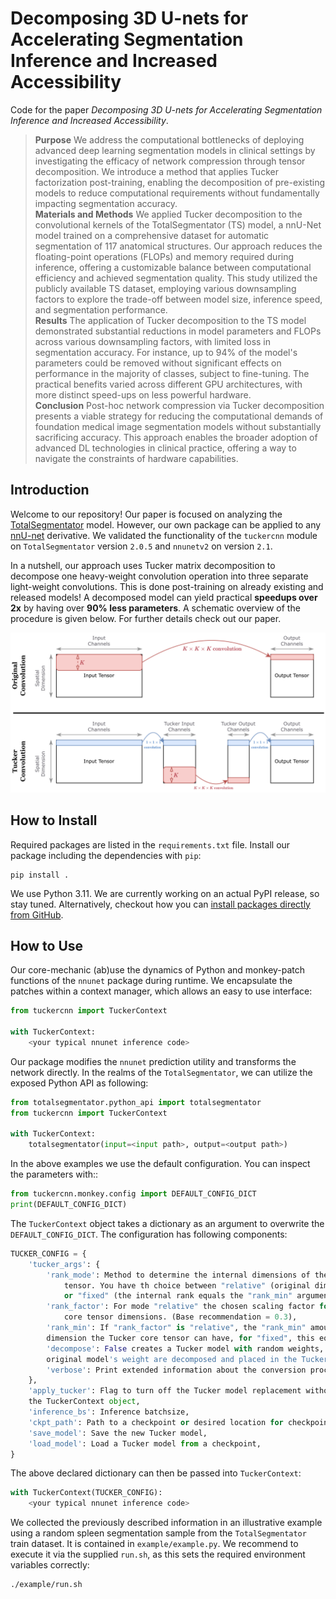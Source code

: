 # Decomposing 3D U-nets for Accelerating Segmentation Inference and Increased Accessibility

Code for the paper *Decomposing 3D U-nets for Accelerating Segmentation Inference and Increased Accessibility*.

>**Purpose**
We address the computational bottlenecks of deploying advanced deep learning segmentation models in clinical settings by investigating the efficacy of network compression through tensor decomposition.
We introduce a method that applies Tucker factorization post-training, enabling the decomposition of pre-existing models to reduce computational requirements without fundamentally impacting segmentation accuracy.\
**Materials and Methods**
We applied Tucker decomposition to the convolutional kernels of the TotalSegmentator (TS) model, a nnU-Net model trained on a comprehensive dataset for automatic segmentation of 117 anatomical structures.
Our approach reduces the floating-point operations (FLOPs) and memory required during inference, offering a customizable balance between computational efficiency and achieved segmentation quality.
This study utilized the publicly available TS dataset, employing various downsampling factors to explore the trade-off between model size, inference speed, and segmentation performance.\
**Results**
The application of Tucker decomposition to the TS model demonstrated substantial reductions in model parameters and FLOPs across various downsampling factors, with limited loss in segmentation accuracy.
For instance, up to 94\% of the model's parameters could be removed without significant effects on performance in the majority of classes, subject to fine-tuning.
The practical benefits varied across different GPU architectures, with more distinct speed-ups on less powerful hardware.\
**Conclusion**
Post-hoc network compression via Tucker decomposition presents a viable strategy for reducing the computational demands of foundation medical image segmentation models without substantially sacrificing accuracy.
This approach enables the broader adoption of advanced DL technologies in clinical practice, offering a way to navigate the constraints of hardware capabilities.


## Introduction

Welcome to our repository!
Our paper is focused on analyzing the [TotalSegmentator](https://github.com/wasserth/TotalSegmentator)
model.
However, our own package can be applied to any [nnU-net](https://github.com/MIC-DKFZ/nnUNet) derivative.
We validated the functionality of the `tuckercnn` module on `TotalSegmentator` version `2.0.5`
and `nnunetv2` on version `2.1`.

In a nutshell, our approach uses Tucker matrix decomposition to decompose one heavy-weight
convolution operation into three separate light-weight convolutions.
This is done post-training on already existing and released models!
A decomposed model can yield practical **speedups over 2x** by having over **90% less parameters**.
A schematic overview of the procedure is given below.
For further details check out our paper.

<p align="center">
<img src=assets/tucker_highlevel.png />
</p>

## How to Install

Required packages are listed in the `requirements.txt` file.
Install our package including the dependencies with `pip`:

```shell
pip install .
```

We use Python 3.11.
We are currently working on an actual PyPI release, so stay tuned.
Alternatively, checkout how you can [install packages directly from GitHub](https://adamj.eu/tech/2019/03/11/pip-install-from-a-git-repository/).


## How to Use

Our core-mechanic (ab)use the dynamics of Python and monkey-patch functions of the
`nnunet` package during runtime.
We encapsulate the patches within a context manager, which allows an easy to use
interface:

```python
from tuckercnn import TuckerContext

with TuckerContext:
    <your typical nnunet inference code>
```
Our package modifies the `nnunet` prediction utility and transforms the network directly.
In the realms of the `TotalSegmentator`, we can utilize the exposed Python API as following:
```python
from totalsegmentator.python_api import totalsegmentator
from tuckercnn import TuckerContext

with TuckerContext:
    totalsegmentator(input=<input path>, output=<output path>)
```
In the above examples we use the default configuration. You can inspect the parameters with::
```python
from tuckercnn.monkey.config import DEFAULT_CONFIG_DICT
print(DEFAULT_CONFIG_DICT)
```
The `TuckerContext` object takes a dictionary as an argument to overwrite the `DEFAULT_CONFIG_DICT`.
The configuration has following components:
```python
TUCKER_CONFIG = {
    'tucker_args': {
        'rank_mode': Method to determine the internal dimensions of the Tucker core 
            tensor. You have th choice between "relative" (original dim * rank_factor)
            or "fixed" (the internal rank equals the "rank_min" argument),
        'rank_factor': For mode "relative" the chosen scaling factor for the Tucker 
            core tensor dimensions. (Base recommendation = 0.3),
        'rank_min': If "rank_factor" is "relative", the "rank_min" amounts to the minimal,
        dimension the Tucker core tensor can have, for "fixed", this equals the chosen dimension,
        'decompose': False creates a Tucker model with random weights, if True, the
        original model's weight are decomposed and placed in the Tucker model',
        'verbose': Print extended information about the conversion process or not,
    },
    'apply_tucker': Flag to turn off the Tucker model replacement without having to remove
    the TuckerContext object,
    'inference_bs': Inference batchsize,
    'ckpt_path': Path to a checkpoint or desired location for checkpoint saving,
    'save_model': Save the new Tucker model,
    'load_model': Load a Tucker model from a checkpoint,
}
```
The above declared dictionary can then be passed into `TuckerContext`:
```python
with TuckerContext(TUCKER_CONFIG):
    <your typical nnunet inference code>
```
We collected the previously described information in an illustrative example using a
random spleen segmentation sample from the `TotalSegmentator` train dataset.
It is contained in `example/example.py`.
We recommend to execute it via the supplied `run.sh`, as this sets the required
environment variables correctly:
```shell
./example/run.sh
```
